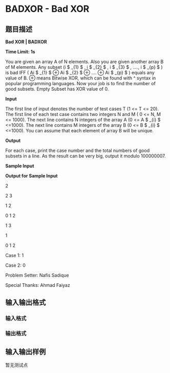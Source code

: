 # BADXOR - Bad XOR

## 题目描述

**Bad XOR | BADXOR**

**Time Limit: 1s**

You are given an array A of N elements. Also you are given another array B of M elements. Any subset (i­ $ _{1} $ , i $ _{2} $ , i $ _{3} $ , …., i $ _{p} $ ) is bad IFF ( Ai $ _{1} $ ⊕ Ai $ _{2} $ ⊕ …. ⊕ Ai $ _{p} $ ) equals any value of B. ⊕ means Bitwise XOR, which can be found with ^ syntax in popular programming languages. Now your job is to find the number of good subsets. Empty Subset has XOR value of 0.

**Input**

The first line of input denotes the number of test cases T (1 <= T <= 20). The first line of each test case contains two integers N and M ( 0 <= N, M <= 1000). The next line contains N integers of the array A (0 <= A $ _{i} $ <=1000). The next line contains M integers of the array B (0 <= B $ _{i} $ <=1000). You can assume that each element of array B will be unique.

**Output**

For each case, print the case number and the total numbers of good subsets in a line. As the result can be very big, output it modulo 100000007.

**Sample Input**

**Output for Sample Input**

2

2 3

1 2

0 1 2

1 3

1

0 1 2

Case 1: 1

Case 2: 0

Problem Setter: Nafis Sadique

Special Thanks: Ahmad Faiyaz

## 输入输出格式

### 输入格式

### 输出格式

## 输入输出样例

暂无测试点

